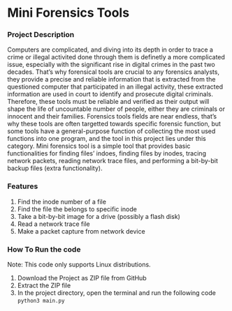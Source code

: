 # Mini Forensics Tools


### Project Description

Computers are complicated, and diving into its depth in order to trace a crime or illegal activited done through them is definetly a more complicated issue, especially with the significant rise in digital crimes in the past two decades. That’s why forensical tools are crucial to any forensics analysts, they provide a precise and reliable information that is extracted from the questioned computer that participated in an illegal activity, these extracted information are used in court to identify and prosecute digital criminals. Therefore, these tools must be reliable and verified as their output will shape the life of uncountable number of people, either they are criminals or innocent and their families.
Forensics tools fields are near endless, that’s why these tools are often targetted towards specific forensic function, but some tools have a general-purpose function of collecting the most used functions into one program, and the tool in this project lies under this category.
Mini forensics tool is a simple tool that provides basic functionalities for finding files’ indoes, finding files by inodes, tracing network packets, reading network trace files, and performing a bit-by-bit backup files (extra functionality).


### Features

1. Find the inode number of a file
2. Find the file the belongs to specific inode
3. Take a bit-by-bit image for a drive (possibly a flash disk)
4. Read a network trace file
5. Make a packet capture from network device

### How To Run the code
Note: This code only supports Linux distributions.
1. Download the Project as ZIP file from GitHub
2. Extract the ZIP file
3. In the project directory, open the terminal and run the following code
```python3 main.py```

